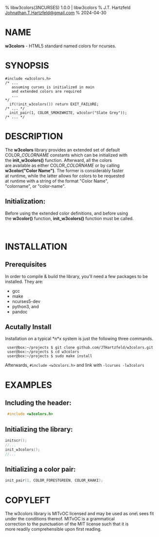 % libw3colors(3NCURSES) 1.0.0 | libw3colors
% J.T. Hartzfeld  <Johnathan.T.Hartzfeld@gmail.com>
% 2024-04-30

# NAME
**w3colors** - HTML5 standard named colors for ncurses.

# SYNOPSIS
```
#include <w3colors.h>
/* ...
   assuming curses is initialized in main 
   and extended colors are required
   ...
*/
  if(!init_w3colors()) return EXIT_FAILURE;
/* ... */
  init_pair(1, COLOR_SMOKEWHITE, w3color("Slate Grey"));
/* ... */
```

# DESCRIPTION
The **w3colors** library provides an extended set of default\
COLOR\_*COLORNAME* constants which can be initialized with\
the **init_w3colors()** function.  Afterward, all the colors\
are available as either COLOR\_*COLORNAME* or by calling\
**w3color("Color Name")**.  The former is considerably faster\
at runtime, while the latter allows for colors to be requested\
at runtime with a string of the format "Color Name",\
"colorname", or "color-name".  

## Initialization:
Before using the extended color definitions, and before using\
the **w3color()** function, **init\_w3colors()** function must be called.
```
	
```

# INSTALLATION

## Prerequisites
In order to compile & build the library, you'll need a few
packages to be installed.  They are: 
 - gcc
 - make
 - ncurses5-dev
 - python3, and
 - pandoc

## Acutally Install
Installation on a typical \*n\*x system is just the following three commands.
```
 user@box:~/projects $ git clone github.com/JTHartzfeld/w3colors.git
 user@box:~/projects $ cd w3colors
 user@box:~/projects $ sudo make install
```
Afterwards, `#include <w3colors.h>` and link with `-lcurses -lw3colors`
	

# EXAMPLES
## Including the header:
```c
 #include <w3colors.h>
```

## Initializing the library:
```c
initscr();
//...
init_w3colors();
//...
```

## Initializing a color pair:
```c
init_pair(1, COLOR_FORESTGREEN, COLOR_KHAKI);
```


# COPYLEFT
The w3colors library is MITvOC licensed and may be used as one\ 
sees fit under the conditions thereof.  MITvOC is a grammatical\
correction to the punctuation of the MIT license such that it is\
more readily comprehensible upon first reading.
```

```


